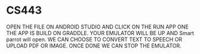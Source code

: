 # CS443
OPEN THE FILE ON ANDROID STUDIO AND CLICK ON THE RUN APP ONE THE APP IS BUILD ON GRADDLE.
YOUR EMULATOR WILL BE UP AND Smart parrot will open.
WE CAN CHOOSE TO CONVERT TEXT TO SPEECH OR UPLOAD PDF OR IMAGE. ONCE DONE WE CAN STOP THE EMULATOR.
